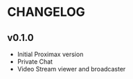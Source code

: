 # CHANGELOG

## v0.1.0
- Initial Proximax version
- Private Chat
- Video Stream viewer and broadcaster
